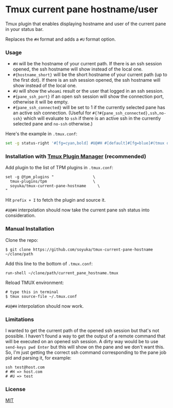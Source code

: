 # Tmux current pane hostname/user

Tmux plugin that enables displaying hostname and user of the current pane in your status bar.

Replaces the `#H` format and adds a `#U` format option.

### Usage

- `#H` will be the hostname of your current path. If there is an ssh session opened, the ssh hostname will show instead of the local one.
- `#{hostname_short}` will be the short hostname of your current path (up to the first dot). If there is an ssh session opened, the ssh hostname will show instead of the local one.
- `#U` will show the `whoami` result or the user that logged in an ssh session.
- `#{pane_ssh_port}` if an open ssh session will show the connection port, otherwise it will be empty.
- `#{pane_ssh_connected}` will be set to 1 if the currently selected pane has an active ssh connection. (Useful for `#{?#{pane_ssh_connected},ssh,no-ssh}` which will evaluate to `ssh` if there is an active ssh in the currently selected pane and `no-ssh` otherwise.)

Here's the example in `.tmux.conf`:

```bash
set -g status-right '#[fg=cyan,bold] #U@#H #[default]#[fg=blue]#(tmux display-message -p "#{pane_current_path}" | sed "s#$HOME#~#g") #[fg=red]%H:%M %d-%b-%y#[default]'
```

### Installation with [Tmux Plugin Manager](https://github.com/tmux-plugins/tpm) (recommended)

Add plugin to the list of TPM plugins in `.tmux.conf`:

    set -g @tpm_plugins "                 \
      tmux-plugins/tpm                    \
      soyuka/tmux-current-pane-hostname     \
    "

Hit `prefix + I` to fetch the plugin and source it.

`#U@#H` interpolation should now take the current pane ssh status into consideration.

### Manual Installation

Clone the repo:

    $ git clone https://github.com/soyuka/tmux-current-pane-hostname ~/clone/path

Add this line to the bottom of `.tmux.conf`:

    run-shell ~/clone/path/current_pane_hostname.tmux

Reload TMUX environment:

    # type this in terminal
    $ tmux source-file ~/.tmux.conf

`#U@#H` interpolation should now work.

### Limitations

I wanted to get the current path of the opened ssh session but that's not possible. I haven't found a way to get the output of a remote command that will be executed on an opened ssh session. A dirty way would be to use `send-keys pwd Enter` but this will show on the pane and we don't want this.
So, I'm just getting the correct ssh command corresponding to the pane job pid and parsing it, for example:
```
ssh test@host.com
# #H => host.com
# #U => test
```

### License

[MIT](LICENSE.md)

